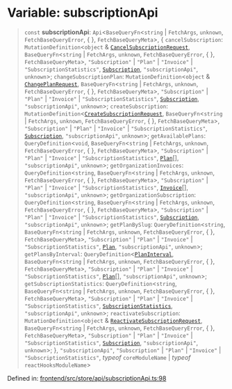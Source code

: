 # Variable: subscriptionApi

> `const` **subscriptionApi**: `Api`\<`BaseQueryFn`\<`string` \| `FetchArgs`, `unknown`, `FetchBaseQueryError`, \{ \}, `FetchBaseQueryMeta`\>, \{ `cancelSubscription`: `MutationDefinition`\<`object` & [`CancelSubscriptionRequest`](../type-aliases/CancelSubscriptionRequest.md), `BaseQueryFn`\<`string` \| `FetchArgs`, `unknown`, `FetchBaseQueryError`, \{ \}, `FetchBaseQueryMeta`\>, `"Subscription"` \| `"Plan"` \| `"Invoice"` \| `"SubscriptionStatistics"`, [`Subscription`](../type-aliases/Subscription.md), `"subscriptionApi"`, `unknown`\>; `changeSubscriptionPlan`: `MutationDefinition`\<`object` & [`ChangePlanRequest`](../type-aliases/ChangePlanRequest.md), `BaseQueryFn`\<`string` \| `FetchArgs`, `unknown`, `FetchBaseQueryError`, \{ \}, `FetchBaseQueryMeta`\>, `"Subscription"` \| `"Plan"` \| `"Invoice"` \| `"SubscriptionStatistics"`, [`Subscription`](../type-aliases/Subscription.md), `"subscriptionApi"`, `unknown`\>; `createSubscription`: `MutationDefinition`\<[`CreateSubscriptionRequest`](../type-aliases/CreateSubscriptionRequest.md), `BaseQueryFn`\<`string` \| `FetchArgs`, `unknown`, `FetchBaseQueryError`, \{ \}, `FetchBaseQueryMeta`\>, `"Subscription"` \| `"Plan"` \| `"Invoice"` \| `"SubscriptionStatistics"`, [`Subscription`](../type-aliases/Subscription.md), `"subscriptionApi"`, `unknown`\>; `getAvailablePlans`: `QueryDefinition`\<`void`, `BaseQueryFn`\<`string` \| `FetchArgs`, `unknown`, `FetchBaseQueryError`, \{ \}, `FetchBaseQueryMeta`\>, `"Subscription"` \| `"Plan"` \| `"Invoice"` \| `"SubscriptionStatistics"`, [`Plan`](../type-aliases/Plan.md)[], `"subscriptionApi"`, `unknown`\>; `getOrganizationInvoices`: `QueryDefinition`\<`string`, `BaseQueryFn`\<`string` \| `FetchArgs`, `unknown`, `FetchBaseQueryError`, \{ \}, `FetchBaseQueryMeta`\>, `"Subscription"` \| `"Plan"` \| `"Invoice"` \| `"SubscriptionStatistics"`, [`Invoice`](../type-aliases/Invoice.md)[], `"subscriptionApi"`, `unknown`\>; `getOrganizationSubscription`: `QueryDefinition`\<`string`, `BaseQueryFn`\<`string` \| `FetchArgs`, `unknown`, `FetchBaseQueryError`, \{ \}, `FetchBaseQueryMeta`\>, `"Subscription"` \| `"Plan"` \| `"Invoice"` \| `"SubscriptionStatistics"`, [`Subscription`](../type-aliases/Subscription.md), `"subscriptionApi"`, `unknown`\>; `getPlanBySlug`: `QueryDefinition`\<`string`, `BaseQueryFn`\<`string` \| `FetchArgs`, `unknown`, `FetchBaseQueryError`, \{ \}, `FetchBaseQueryMeta`\>, `"Subscription"` \| `"Plan"` \| `"Invoice"` \| `"SubscriptionStatistics"`, [`Plan`](../type-aliases/Plan.md), `"subscriptionApi"`, `unknown`\>; `getPlansByInterval`: `QueryDefinition`\<[`PlanInterval`](../type-aliases/PlanInterval.md), `BaseQueryFn`\<`string` \| `FetchArgs`, `unknown`, `FetchBaseQueryError`, \{ \}, `FetchBaseQueryMeta`\>, `"Subscription"` \| `"Plan"` \| `"Invoice"` \| `"SubscriptionStatistics"`, [`Plan`](../type-aliases/Plan.md)[], `"subscriptionApi"`, `unknown`\>; `getSubscriptionStatistics`: `QueryDefinition`\<`string`, `BaseQueryFn`\<`string` \| `FetchArgs`, `unknown`, `FetchBaseQueryError`, \{ \}, `FetchBaseQueryMeta`\>, `"Subscription"` \| `"Plan"` \| `"Invoice"` \| `"SubscriptionStatistics"`, [`SubscriptionStatistics`](../type-aliases/SubscriptionStatistics.md), `"subscriptionApi"`, `unknown`\>; `reactivateSubscription`: `MutationDefinition`\<`object` & [`ReactivateSubscriptionRequest`](../type-aliases/ReactivateSubscriptionRequest.md), `BaseQueryFn`\<`string` \| `FetchArgs`, `unknown`, `FetchBaseQueryError`, \{ \}, `FetchBaseQueryMeta`\>, `"Subscription"` \| `"Plan"` \| `"Invoice"` \| `"SubscriptionStatistics"`, [`Subscription`](../type-aliases/Subscription.md), `"subscriptionApi"`, `unknown`\>; \}, `"subscriptionApi"`, `"Subscription"` \| `"Plan"` \| `"Invoice"` \| `"SubscriptionStatistics"`, *typeof* `coreModuleName` \| *typeof* `reactHooksModuleName`\>

Defined in: [frontend/src/store/api/subscriptionApi.ts:98](https://github.com/lsendel/sass/blob/ca8b2b87627589617e0de57047e1f50d53e78078/frontend/src/store/api/subscriptionApi.ts#L98)
